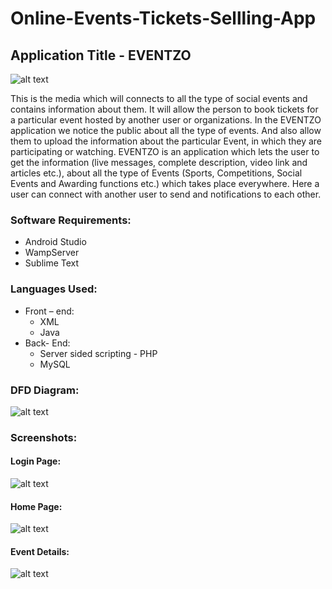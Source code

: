 # Online-Events-Tickets-Sellling-App

## Application Title - EVENTZO
![alt text](LOGO.PNG)

This is the media which will connects to all the type of social events and contains information about them. It will allow the person to book tickets for a particular event hosted by another user or organizations.
In the EVENTZO application we notice the public about all the type of events. And also allow them to upload the information about the particular Event, in which they are participating or watching. EVENTZO is an application which lets the user to get the information (live messages, complete description, video link and articles etc.), about all the type of Events (Sports, Competitions, Social Events and Awarding functions etc.) which takes place everywhere.  Here a user can connect with another user to send and notifications to each other.

### Software Requirements:
* Android Studio
* WampServer
* Sublime Text

### Languages Used:
* Front – end: 
  * XML
  * Java
* Back- End: 
  * Server sided scripting - PHP
  * MySQL 
  
 ### DFD Diagram:
 ![alt text](dfd.PNG)
 
 ### Screenshots:
 #### Login Page:
  ![alt text](Login.png)
 
 #### Home Page:
  ![alt text](Home.png)
 
 #### Event Details:
  ![alt text](Event_details.png)
